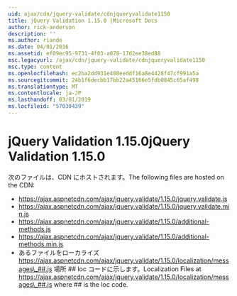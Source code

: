 ```yaml
---
uid: ajax/cdn/jquery-validate/cdnjqueryvalidate1150
title: jQuery Validation 1.15.0 |Microsoft Docs
author: rick-anderson
description: ''
ms.author: riande
ms.date: 04/01/2016
ms.assetid: ef09ec95-9731-4f03-a078-17d2ee38ed88
msc.legacyurl: /ajax/cdn/jquery-validate/cdnjqueryvalidate1150
msc.type: content
ms.openlocfilehash: ec2ba2dd931e408eeddf16a8e4428f47cf991a5a
ms.sourcegitcommit: 24b1f6decbb17bb22a45166e5fdb0845c65af498
ms.translationtype: MT
ms.contentlocale: ja-JP
ms.lasthandoff: 03/01/2019
ms.locfileid: "57030439"
---
```

<a name="jquery-validation-1150"></a><span data-ttu-id="982b8-102">jQuery Validation 1.15.0</span><span class="sxs-lookup"><span data-stu-id="982b8-102">jQuery Validation 1.15.0</span></span>
====================
<span data-ttu-id="982b8-103">次のファイルは、CDN にホストされます。</span><span class="sxs-lookup"><span data-stu-id="982b8-103">The following files are hosted on the CDN:</span></span>

- https://ajax.aspnetcdn.com/ajax/jquery.validate/1.15.0/jquery.validate.js
- https://ajax.aspnetcdn.com/ajax/jquery.validate/1.15.0/jquery.validate.min.js
- https://ajax.aspnetcdn.com/ajax/jquery.validate/1.15.0/additional-methods.js
- https://ajax.aspnetcdn.com/ajax/jquery.validate/1.15.0/additional-methods.min.js
- <span data-ttu-id="982b8-104">あるファイルをローカライズ https://ajax.aspnetcdn.com/ajax/jquery.validate/1.15.0/localization/messages\_##.js 場所 ## loc コードに示します。</span><span class="sxs-lookup"><span data-stu-id="982b8-104">Localization Files at https://ajax.aspnetcdn.com/ajax/jquery.validate/1.15.0/localization/messages\_##.js where ## is the loc code.</span></span>
